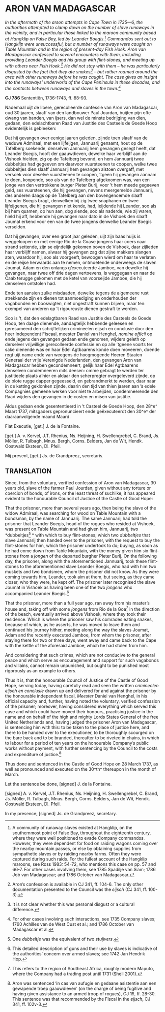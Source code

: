 # ARON VAN MADAGASCAR

*In the aftermath of the arson attempts in Cape Town in 1735—6, the authorities attempted to clamp down on the number of slave runaways in the vicinity, and in particular those linked to the maroon community based at Hangklip on False Bay, led by Leander Boegis.[^1] Commandos sent out to Hangklip were unsuccessful, but a number of runaways were caught on Table Mountain and in the region of present-day Fish Hoek. Aron van Madagascar confessed to several encounters with them, including providing Leander Boegis and his group with flint-stones, and meeting up with others near Fish Hoek.[^2] He did not stay with them – he was particularly disgusted by the fact that they ate snakes[^3] – but rather roamed around the area with other runaways before he was caught. The case gives an insight into the runaways’ underworld of the Cape Peninsula in these decades, and the contacts between runaways and slaves in the town.[^4]*

**CJ 786** Sententiën, 1736-1743, ff. 88-93.

Nademaal uijt de libere, gerecolleerde confessie van Aron van Madagascar, oud 30 jaaren, slaaff van den landbouwer Paul Jourdan, buijten pijn ofte dwang van banden, van ijsers, dan wel de minste bedrijging van dien, gedaan, den edelachtbaren Raad van Justitie des Casteels de Goede Hoop evidentelijk is gebleeken:

Dat hij gevangen over eenige jaaren geleden, zijnde toen slaaff van de weduwe Admiraal, met een lijfeijgen, Jannuarij genaamt, hout op de Tafelberg soekende, denselven Jannuarij hem gevangen gesegt heeft, dat Leander Boegis, hooft der gaauwdieven, dewelke haar verblijff aan de Vishoek hielden, zig op de Tafelberg bevond, en hem Jannuarij twee dubbeltjes had gegeeven om daarvoor vuursteenen te coopen, welke twee dubbeltjes dien slaaff Jannuarij hem gevangen alstoen overgaff, met versoek voor deselve vuursteenen te coopen, ’tgeen hij gevangen aannam te doen, koopende, soo als van de Tafelberg afgekoomen was, van een jonge van den vertrokkene burger Pieter Burij, voor ’t hem meede gegeeven geld, ses vuursteenen, die hij gevangen, nevens meergemelde Jannuarij, des anderen daags op de Tafelberg aan den bovengenoemde slaaff Leander Boegis bragt, denwelken bij zig twee snaphanen en twee lijfeijgenen, die hij gevangen niet kende, had, leijdende hij Leander, soo als bij hem quamen, op hun aan, dog siende, soo als naderde, wie zij waren, hield hij aff, hebbende hij gevangen naar dato in de Vishoek den slaaff Joumat erkend voor een van de twee jongens denwelke Leander Boegis verselden.

Dat hij gevangen, over een groot jaar geleden, uijt zijn baas huijs is weggeloopen en met eenige Rio de la Goase jongens haar coers naar strand settende, zijn se eijndelijk gekomen boven de Vishoek, daar zijlieden haar verblijff namen, alwaar hij gevangen zag dat zijne makkers slangen aten, waardoor hij, soo als voorgeeft, bewoogen wierd om haar te verlaten en de reijse herwaards aan te nemen, ontmoetende onderweegs de slaven Joumat, Adam en den onlangs g’executeerde Jamboe, van dewelke hij gevangen, naar twee off drie dagen vertoevens, is weggegaan en naar de Caab terugge gekomen met de ketel van voorseijde Jamboe, die hij denselven ontstolen had.

Ende ten aansien zulke misdaaden, dewelke tegens de algemeene rust strekkende zijn en dienen tot aanmoediging en onderhouden der vagabonden en booswigten, niet ongestraft kunnen blijven, maar ten exempel van anderen op ’t rigoureuste dienen gestraft te werden.

Soo is ’t, dat den edelagtbaren Raad van Justitie des Casteels de Goede Hoop, ten daage dienende, aandagtelijk hebbende geleesen en geresumeerd den schrijftelijken crimineelen eijsch en conclusie door den heer Independent Fiscaal, meester Daniel van Henghel, *nomine officii* op ende jegens den gevangen gedaan ende genomen, wijders geleth op derselver vrijwillige gerecolleerde confessie en op alle ’tgeene voorts ter sake dienende was en haar Edel Agtbaarens konde doen moveeren, doende regt uijt name ende van weegens de hoogmogende Heeren Staaten Generaal der vrije Verenigde Nederlanden, den gevangen Aron van Madagascar hebben gecondemneert, gelijk haar Edel Agtbaarens denselven condemneeren mits deesen: omme gebragt te werden ter justitieele plaats alhier en aldaar den scherpregter overgeleverd zijnde, op de blote rugge dapper gegeesseld, en gebrandmerkt te werden, daar naar in de ketting geklonken zijnde, daarin den tijd van thien jaaren aan ’s edele Compagnies gemeene werken voor niet te arbeijden, condemneerende den Raad wijders den gevangen in de costen en misen van justitie.

Aldus gedaan ende gesententieerd in ’t Casteel de Goede Hoop, den 28^e^ Maart 1737, mitsgaders gepronuncieert ende geëxecuteerdt den 30^e^ der daaraanvolgende maand Maard.

Fiat Executie, \[get.\] J. de la Fontaine.

\[get.\] A. v. Kervel, J.T. Rhenius, Ns. Heijning, H. Swellengrebel, C. Brand, Js. Möller, R. Tulbagh, Mnus. Bergh, Corns. Eelders, Jan de Wit, Hendk. Oostwald Eksteen, Dl. Pfeil.

Mij present, \[get.\] Js. de Grandpreez, secretaris.

## TRANSLATION

Since, from the voluntary, verified confession of Aron van Madagascar, 30 years old, slave of the farmer Paul Jourdan, given without any torture or coercion of bonds, of irons, or the least threat of suchlike, it has appeared evident to the honourable Council of Justice of the Castle of Good Hope:

That the prisoner, more than several years ago, then being the slave of the widow Admiraal, was searching for wood on Table Mountain with a bondsman, by the name of Jannuarij. The same Jannuarij had told the prisoner that Leander Boegis, head of the rogues who resided at Vishoek, was present on Table Mountain and had given him, Jannuarij, two *dubbeltjes[^5] * with which to buy flint-stones; which two *dubbeltjes* that slave Jannuarij then handed over to the prisoner, with the request to buy the flint-stones for him, which the prisoner undertook to do; buying, as soon as he had come down from Table Mountain, with the money given him six flint-stones from a *jongen* of the departed burgher Pieter Burij. On the following day, the prisoner, along with the aforementioned Jannuarij, took these flint-stones to the aforementioned slave Leander Boegis, who had with him two muskets and two bondsmen, whom the prisoner did not know. As they were coming towards him, Leander, took aim at them, but seeing, as they came closer, who they were, he kept off. The prisoner later recognised the slave Joumat in Vishoek as having been one of the two *jongens* who accompanied Leander Boegis.[^6]

That the prisoner, more than a full year ago, ran away from his master’s house and, taking off with some *jongens* from Rio de la Goa[^7] in the direction of the beach, eventually arrived above Vishoek, where they took their residence. Which is where the prisoner saw his comrades eating snakes, because of which, as he asserts, he was moved to leave them and continued his journey hither, meeting along the way the slaves Joumat, Adam and the recently executed Jamboe, from whom the prisoner, after staying there for two or three days, went away and came back to the Cape with the kettle of the aforesaid Jamboe, which he had stolen from him.

And considering that such crimes, which are not conducive to the general peace and which serve as encouragement and support for such vagabonds and villains, cannot remain unpunished, but ought to be punished most rigorously as an example to others.

Thus it is, that the honourable Council of Justice of the Castle of Good Hope, serving today, having carefully read and seen the written *crimineelen eijsch en conclusie* drawn up and delivered for and against the prisoner by the honourable independent fiscal, *Meester* Daniel van Henghel, in his official capacity and, further, having noted the voluntary, verified confession of the prisoner; moreover, having considered everything which served this case and which could have moved their honours, practising justice in the name and on behalf of the high and mighty Lords States General of the free United Netherlands and, having judged the prisoner Aron van Madagascar, is sentencing him with this: to be taken to the place of justice here, and there to be handed over to the executioner, to be thoroughly scourged on the bare back and to be branded, thereafter to be riveted in chains, in which to labour for a period of ten years on the honourable Company’s public works without payment, with further sentencing by the Council to the costs and expenditure of justice.[^8]

Thus done and sentenced in the Castle of Good Hope on 28 March 1737, as well as pronounced and executed on the 30^th^ thereupon in the month of March.

Let the sentence be done, \[signed\] J. de la Fontaine.

\[signed\] A. v. Kervel, J.T. Rhenius, Ns. Heijning, H. Swellengrebel, C. Brand, Js. Möller, R. Tulbagh, Mnus. Bergh, Corns. Eelders, Jan de Wit, Hendk. Oostwald Eksteen, Dl. Pfeil.

In my presence, \[signed\] Js. de Grandpreez, secretary.

[^1]: A community of runaway slaves existed at Hangklip, on the southernmost point of False Bay, throughout the eighteenth century, where they were well positioned to evade Company commandos. However, they were dependent for food on raiding wagons coming over the nearby mountain passes, or else by obtaining supplies from sympathetic slaves or by raiding nearby farms. Often they were captured during such raids. For the fullest account of the Hangklip maroons, see Ross 1983: 54-72, who mentions this case on pp. 57 and 66-7. For other cases involving them, see 1785 Spadilje van Siam; 1786 Job van Madagascar; and 1786 October van Madagascar.

[^2]: Aron’s confession is available in CJ 341, ff. 104-6. The only other documentation presented to the Council was the *eijsch* (CJ 341, ff. 100-3).

[^3]: It is not clear whether this was personal disgust or a cultural difference.

[^4]: For other cases involving such interactions, see 1735 Company slaves; 1760 Achilles van de West Cust et al.; and 1786 October van Madagascar et al.

[^5]: One *dubbeltje* was the equivalent of two *stuijvers*.

[^6]: This detailed description of guns and their use by slaves is indicative of the authorities’ concern over armed slaves; see 1742 Jan Hendrik Hop.

[^7]: This refers to the region of Southeast Africa, roughly modern Maputo, where the Company had a trading post until 1731 (Shell 2001).

[^8]: Aron was sentenced ‘in cas van aufugie en gedaane asistentie aan een gewapende troep gaauwdieven’ (on the charge of being fugitive and having given assistance to an armed troop of rogues), CJ 19, ff. 28-30. This sentence was that recommended by the Fiscal in the *eijsch*, CJ 341, ff. 102v-3.